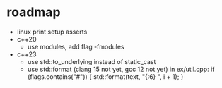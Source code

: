 # roadmap

- linux print setup asserts
- c++20
  - use modules, add flag -fmodules
- c++23
  - use std::to_underlying instead of static_cast
  - use std::format (clang 15 not yet, gcc 12 not yet)
    in ex/util.cpp:
      if (flags.contains("#"))
      {
        std::format(text, "{:6} ", i + 1);
      }
